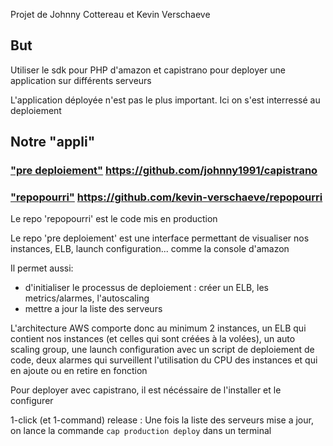 Projet de Johnny Cottereau et Kevin Verschaeve

## But
Utiliser le sdk pour PHP d'amazon et capistrano pour deployer une application sur différents serveurs

L'application déployée n'est pas le plus important.
Ici on s'est interressé au deploiement

## Notre "appli"
### ["pre deploiement"](https://github.com/johnny1991/capistrano) https://github.com/johnny1991/capistrano
### ["repopourri"](https://github.com/kevin-verschaeve/repopourri) https://github.com/kevin-verschaeve/repopourri

Le repo 'repopourri' est le code mis en production

Le repo 'pre deploiement' est une interface permettant de visualiser nos instances, ELB, launch configuration... comme la console d'amazon

Il permet aussi:
* d'initialiser le processus de deploiement : créer un ELB, les metrics/alarmes, l'autoscaling
* mettre a jour la liste des serveurs

L'architecture AWS comporte donc au minimum 2 instances, un ELB qui contient nos instances (et celles qui sont créées à la volées), un auto scaling group, une launch configuration avec un script de deploiement de code, deux alarmes qui surveillent l'utilisation du CPU des instances et qui en ajoute ou en retire en fonction

Pour deployer avec capistrano, il est nécéssaire de l'installer et le configurer

1-click (et 1-command) release :
Une fois la liste des serveurs mise a jour, on lance la commande `cap production deploy` dans un terminal
